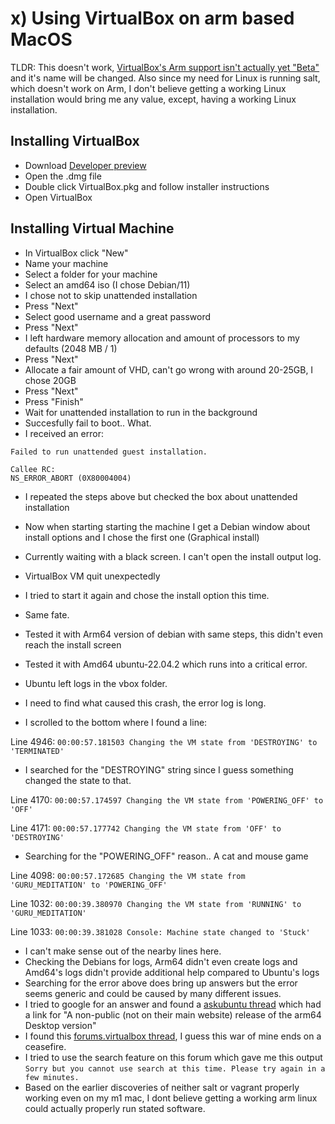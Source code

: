 # x) Using VirtualBox on arm based MacOS 

TLDR: This doesn't work, [VirtualBox's Arm support isn't actually yet "Beta"](https://forums.virtualbox.org/viewtopic.php?f=8&t=107344#p525202) and it's name will be changed. Also since my need for Linux is running salt, which doesn't work on Arm, I don't believe getting a working Linux installation would bring me any value, except, having a working Linux installation.

## Installing VirtualBox

- Download [Developer preview](https://download.virtualbox.org/virtualbox/7.0.8/VirtualBox-7.0.8_BETA4-156879-macOSArm64.dmg)
- Open the .dmg file
- Double click VirtualBox.pkg and follow installer instructions
- Open VirtualBox

## Installing Virtual Machine

- In VirtualBox click "New"
- Name your machine
- Select a folder for your machine
- Select an amd64 iso (I chose Debian/11)
- I chose not to skip unattended installation
- Press "Next"
- Select good username and a great password
- Press "Next"
- I left hardware memory allocation and amount of processors to my defaults (2048 MB / 1)
- Press "Next"
- Allocate a fair amount of VHD, can't go wrong with around 20-25GB, I chose 20GB
- Press "Next"
- Press "Finish"
- Wait for unattended installation to run in the background
- Succesfully fail to boot.. What.
- I received an error:

```
Failed to run unattended guest installation.

Callee RC:
NS_ERROR_ABORT (0X80004004)
```

- I repeated the steps above but checked the box about unattended installation
- Now when starting starting the machine I get a Debian window about install options and I chose the first one (Graphical install)
- Currently waiting with a black screen. I can't open the install output log.
- VirtualBox VM quit unexpectedly
- I tried to start it again and chose the install option this time.
- Same fate.
- Tested it with Arm64 version of debian with same steps, this didn't even reach the install screen
- Tested it with Amd64 ubuntu-22.04.2 which runs into a critical error.
- Ubuntu left logs in the vbox folder.
- I need to find what caused this crash, the error log is long.

- I scrolled to the bottom where I found a line:

Line 4946: `00:00:57.181503 Changing the VM state from 'DESTROYING' to 'TERMINATED'`

- I searched for the "DESTROYING" string since I guess something changed the state to that.

Line 4170: `00:00:57.174597 Changing the VM state from 'POWERING_OFF' to 'OFF'`

Line 4171: `00:00:57.177742 Changing the VM state from 'OFF' to 'DESTROYING'`

- Searching for the "POWERING_OFF" reason.. A cat and mouse game

Line 4098: `00:00:57.172685 Changing the VM state from 'GURU_MEDITATION' to 'POWERING_OFF'`

Line 1032: `00:00:39.380970 Changing the VM state from 'RUNNING' to 'GURU_MEDITATION'`

Line 1033: `00:00:39.381028 Console: Machine state changed to 'Stuck'`

- I can't make sense out of the nearby lines here.
- Checking the Debians for logs, Arm64 didn't even create logs and Amd64's logs didn't provide additional help compared to Ubuntu's logs
- Searching for the error above does bring up answers but the error seems generic and could be caused by many different issues.
- I tried to google for an answer and found a [askubuntu thread](https://askubuntu.com/a/1405125) which had a link for "A non-public (not on their main website) release of the arm64 Desktop version"
- I found this [forums.virtualbox thread](https://forums.virtualbox.org/viewtopic.php?t=108559), I guess this war of mine ends on a ceasefire.
- I tried to use the search feature on this forum which gave me this output `Sorry but you cannot use search at this time. Please try again in a few minutes.`
- Based on the earlier discoveries of neither salt or vagrant properly working even on my m1 mac, I dont believe getting a working arm linux could actually properly run stated software.
